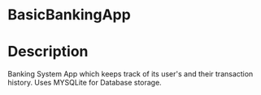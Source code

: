 # BasicBankingApp
# Description
  Banking System App which keeps track of its user's and their transaction history.
  Uses MYSQLite for Database storage.
